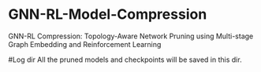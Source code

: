 # GNN-RL-Model-Compression
GNN-RL Compression: Topology-Aware Network Pruning using Multi-stage Graph Embedding and Reinforcement Learning

#Log dir
All the pruned models and checkpoints will be saved in this dir.